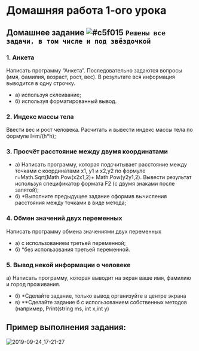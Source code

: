 # Домашняя работа 1-ого урока
## Домашнее задание ![#c5f015](https://placehold.it/15/c5f015/000000?text=+) `Решены все задачи, в том числе и под звёздочкой`
### 1. Анкета
Написать программу “Анкета”. Последовательно задаются вопросы (имя, фамилия, возраст, рост, вес). В результате вся информация выводится в одну строчку.
* а) используя склеивание;  
* б) используя форматированный вывод.  
   
### 2. Индекс массы тела
Ввести вес и рост человека. Расчитать и вывести индекс массы тела по формуле I=m/(h*h); 

### 3. Просчёт расстояние между двумя координатами  
* а) Написать программу, которая подсчитывает расстояние между точками с координатами x1, y1 и x2,y2 по формуле r=Math.Sqrt(Math.Pow(x2x1,2)+ Math.Pow(y2y1,2). Вывести результат используя спецификатор формата F2 (с двумя знаками после запятой); 
* б) *Выполните предыдущее задание оформив вычисления расстояния между точками в виде метода; 

### 4. Обмен значений двух переменных  
Написать программу обмена значениями двух переменных
* а) с использованием третьей переменной; 
* б) *без использования третьей переменной.  
### 5. Вывод некой информации о человеке
а) Написать программу, которая выводит на экран ваше имя, фамилию и город проживания. 
* б) *Сделайте задание, только вывод организуйте в центре экрана 
* в) **Сделайте задание б с использованием собственных методов (например, Print(string ms, int x,int y)
  
## Пример выполнения задания:  
  ![2019-09-24_17-21-27](https://user-images.githubusercontent.com/30238058/65520141-cda1e500-deef-11e9-9595-21936f92136b.png)
